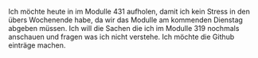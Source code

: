 Ich möchte heute in im Modulle 431 aufholen, damit ich kein Stress in den übers Wochenende habe, da wir das Modulle am kommenden Dienstag abgeben müssen.
Ich will die Sachen die ich im Modulle 319 nochmals anschauen und fragen was ich nicht verstehe.
Ich möchte die Github einträge machen.
